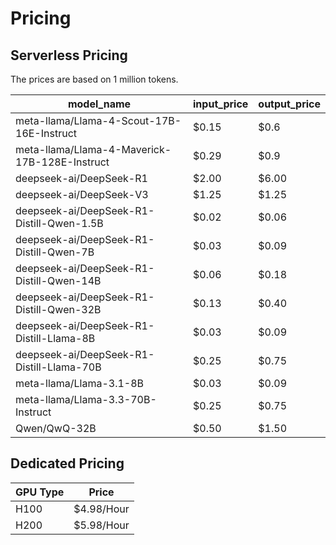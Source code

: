 # Pricing
## Serverless Pricing
The prices are based on 1 million tokens.

| model_name                                   | input_price | output_price |
|----------------------------------------------|-------------|--------------|
| meta-llama/Llama-4-Scout-17B-16E-Instruct    | $0.15       | $0.6         |
| meta-llama/Llama-4-Maverick-17B-128E-Instruct| $0.29       | $0.9         |
| deepseek-ai/DeepSeek-R1                      | $2.00       | $6.00        |
| deepseek-ai/DeepSeek-V3                      | $1.25       | $1.25        |
| deepseek-ai/DeepSeek-R1-Distill-Qwen-1.5B    | $0.02       | $0.06        |
| deepseek-ai/DeepSeek-R1-Distill-Qwen-7B      | $0.03       | $0.09        |
| deepseek-ai/DeepSeek-R1-Distill-Qwen-14B     | $0.06       | $0.18        |
| deepseek-ai/DeepSeek-R1-Distill-Qwen-32B     | $0.13       | $0.40        |
| deepseek-ai/DeepSeek-R1-Distill-Llama-8B     | $0.03       | $0.09        |
| deepseek-ai/DeepSeek-R1-Distill-Llama-70B    | $0.25       | $0.75        |
| meta-llama/Llama-3.1-8B                      | $0.03       | $0.09        |
| meta-llama/Llama-3.3-70B-Instruct            | $0.25       | $0.75        |
| Qwen/QwQ-32B                                 | $0.50       | $1.50        |


## Dedicated Pricing

| GPU Type | Price      |
|----------|------------|
| H100     | $4.98/Hour |
| H200     | $5.98/Hour |
